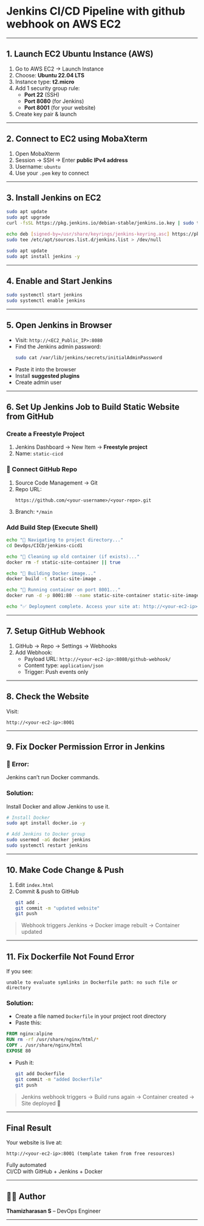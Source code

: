 #  Jenkins CI/CD Pipeline with github webhook on AWS EC2

---


##  1. Launch EC2 Ubuntu Instance (AWS)

1. Go to AWS EC2 → Launch Instance
2. Choose: **Ubuntu 22.04 LTS**
3. Instance type: **t2.micro**
4. Add 1 security group rule:
   - **Port 22** (SSH)
   - **Port 8080** (for Jenkins)
   - **Port 8001** (for your website)
5. Create key pair & launch

---

##  2. Connect to EC2 using MobaXterm

1. Open MobaXterm
2. Session → SSH → Enter **public IPv4 address**
3. Username: `ubuntu`
4. Use your `.pem` key to connect

---

##  3. Install Jenkins on EC2

```bash
sudo apt update
sudo apt upgrade
curl -fsSL https://pkg.jenkins.io/debian-stable/jenkins.io.key | sudo tee /usr/share/keyrings/jenkins-keyring.asc > /dev/null

echo deb [signed-by=/usr/share/keyrings/jenkins-keyring.asc] https://pkg.jenkins.io/debian-stable binary/ | \
sudo tee /etc/apt/sources.list.d/jenkins.list > /dev/null

sudo apt update
sudo apt install jenkins -y
```

---

##  4. Enable and Start Jenkins

```bash
sudo systemctl start jenkins
sudo systemctl enable jenkins
```

---

##  5. Open Jenkins in Browser

- Visit: `http://<EC2_Public_IP>:8080`
- Find the Jenkins admin password:
  ```bash
  sudo cat /var/lib/jenkins/secrets/initialAdminPassword
  ```
- Paste it into the browser
- Install **suggested plugins**
- Create admin user

---

##  6. Set Up Jenkins Job to Build Static Website from GitHub

###  Create a Freestyle Project

1. Jenkins Dashboard → New Item → **Freestyle project**
2. Name: `static-cicd`

### 🔗 Connect GitHub Repo

1. Source Code Management → Git
2. Repo URL:
   ```
   https://github.com/<your-username>/<your-repo>.git
   ```
3. Branch: `*/main`

###  Add Build Step (Execute Shell)

```bash
echo "📁 Navigating to project directory..."
cd DevOps/CICD/jenkins-cicd1

echo "🧹 Cleaning up old container (if exists)..."
docker rm -f static-site-container || true

echo "🐳 Building Docker image..."
docker build -t static-site-image .

echo "🚀 Running container on port 8001..."
docker run -d -p 8001:80 --name static-site-container static-site-image

echo "✅ Deployment complete. Access your site at: http://<your-ec2-ip>:8001"
```

---

##  7. Setup GitHub Webhook

1. GitHub → Repo → Settings → Webhooks
2. Add Webhook:
   - Payload URL: `http://<your-ec2-ip>:8080/github-webhook/`
   - Content type: `application/json`
   - Trigger: Push events only

---

##  8. Check the Website

Visit:
```
http://<your-ec2-ip>:8001
```

---

##  9. Fix Docker Permission Error in Jenkins

### 🧨 Error:
Jenkins can’t run Docker commands.

###  Solution:
Install Docker and allow Jenkins to use it.

```bash
# Install Docker
sudo apt install docker.io -y

# Add Jenkins to Docker group
sudo usermod -aG docker jenkins
sudo systemctl restart jenkins
```

---

##  10. Make Code Change & Push

1. Edit `index.html`
2. Commit & push to GitHub
   ```bash
   git add .
   git commit -m "updated website"
   git push
   ```

> Webhook triggers Jenkins → Docker image rebuilt → Container updated

---

##  11. Fix Dockerfile Not Found Error

If you see:

```
unable to evaluate symlinks in Dockerfile path: no such file or directory
```

###  Solution:
- Create a file named `Dockerfile` in your project root directory
- Paste this:

```Dockerfile
FROM nginx:alpine
RUN rm -rf /usr/share/nginx/html/*
COPY . /usr/share/nginx/html
EXPOSE 80
```

- Push it:
  ```bash
  git add Dockerfile
  git commit -m "added Dockerfile"
  git push
  ```

> Jenkins webhook triggers → Build runs again → Container created → Site deployed 🎉

---

##  Final Result

Your website is live at:

```
http://<your-ec2-ip>:8001 (template taken from free resources)
```

 Fully automated  
 CI/CD with GitHub + Jenkins + Docker  
 
---

## 🙋‍♂️ Author

**Thamizharasan S** – DevOps Engineer

---
